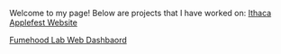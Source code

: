 Welcome to my page! Below are projects that I have worked on:
<a href="https://reinw482.github.io/IthacaApplefest/index.html">Ithaca Applefest Website</a>

<a href="https://github.com/reinw482/Fumehood-Dashboard">Fumehood Lab Web Dashbaord</a>


